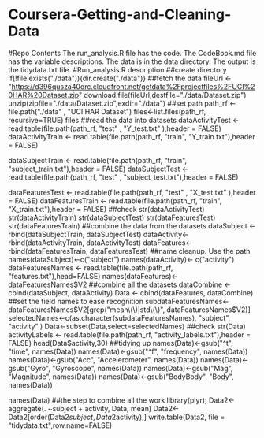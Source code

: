 # Coursera-Getting-and-Cleaning-Data
#Repo Contents
The run_analysis.R file has the code.
The CodeBook.md file has the variable descriptions.
The data is in the data directory.
The output is the tidydata.txt file.
#Run_analysis.R description
##create directory
if(!file.exists("./data")){dir.create("./data")}
##fetch the data
fileUrl <- "https://d396qusza40orc.cloudfront.net/getdata%2Fprojectfiles%2FUCI%20HAR%20Dataset.zip"
download.file(fileUrl,destfile="./data/Dataset.zip")
unzip(zipfile="./data/Dataset.zip",exdir="./data")
##set path
path_rf <- file.path("./data" , "UCI HAR Dataset")
files<-list.files(path_rf, recursive=TRUE)
files
##read the data into datasets
dataActivityTest  <- read.table(file.path(path_rf, "test" , "Y_test.txt" ),header = FALSE)
dataActivityTrain <- read.table(file.path(path_rf, "train", "Y_train.txt"),header = FALSE)

dataSubjectTrain <- read.table(file.path(path_rf, "train", "subject_train.txt"),header = FALSE)
dataSubjectTest  <- read.table(file.path(path_rf, "test" , "subject_test.txt"),header = FALSE)

dataFeaturesTest  <- read.table(file.path(path_rf, "test" , "X_test.txt" ),header = FALSE)
dataFeaturesTrain <- read.table(file.path(path_rf, "train", "X_train.txt"),header = FALSE)
##check
str(dataActivityTest)
str(dataActivityTrain)
str(dataSubjectTest)
str(dataFeaturesTest)
str(dataFeaturesTrain)
##combine the data from the datasets
dataSubject <- rbind(dataSubjectTrain, dataSubjectTest)
dataActivity<- rbind(dataActivityTrain, dataActivityTest)
dataFeatures<- rbind(dataFeaturesTrain, dataFeaturesTest)
##name cleanup. Use the path
names(dataSubject)<-c("subject")
names(dataActivity)<- c("activity")
dataFeaturesNames <- read.table(file.path(path_rf, "features.txt"),head=FALSE)
names(dataFeatures)<- dataFeaturesNames$V2
##combine all the datasets
dataCombine <- cbind(dataSubject, dataActivity)
Data <- cbind(dataFeatures, dataCombine)
##set the field names to ease recognition
subdataFeaturesNames<-dataFeaturesNames$V2[grep("mean\\(\\)|std\\(\\)", dataFeaturesNames$V2)]
selectedNames<-c(as.character(subdataFeaturesNames), "subject", "activity" )
Data<-subset(Data,select=selectedNames)
##check
str(Data)
activityLabels <- read.table(file.path(path_rf, "activity_labels.txt"),header = FALSE)
head(Data$activity,30)
##tidying up 
names(Data)<-gsub("^t", "time", names(Data))
names(Data)<-gsub("^f", "frequency", names(Data))
names(Data)<-gsub("Acc", "Accelerometer", names(Data))
names(Data)<-gsub("Gyro", "Gyroscope", names(Data))
names(Data)<-gsub("Mag", "Magnitude", names(Data))
names(Data)<-gsub("BodyBody", "Body", names(Data))

names(Data)
##the step to combine all the work
library(plyr);
Data2<-aggregate(. ~subject + activity, Data, mean)
Data2<-Data2[order(Data2$subject,Data2$activity),]
write.table(Data2, file = "tidydata.txt",row.name=FALSE)
